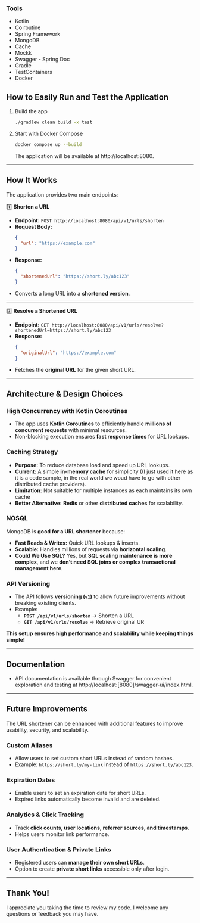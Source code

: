 ### Tools
* Kotlin
* Co routine
* Spring Framework
* MongoDB
* Cache
* Mockk
* Swagger - Spring Doc
* Gradle
* TestContainers
* Docker

## **How to Easily Run and Test the Application**


1.  Build the app
    ```bash
    ./gradlew clean build -x test
    ```
2.  Start with Docker Compose
    ```bash
    docker compose up --build
    ```
    The application will be available at http://localhost:8080. 
---
## How It Works
The application provides two main endpoints:

1️⃣ **Shorten a URL**
- **Endpoint:** `POST http://localhost:8080/api/v1/urls/shorten`
- **Request Body:**
  ```json
  {
    "url": "https://example.com"
  }
  ```
- **Response:**
  ```json
  {
    "shortenedUrl": "https://short.ly/abc123"
  }
  ```
- Converts a long URL into a **shortened version**.

---

2️⃣ **Resolve a Shortened URL**
- **Endpoint:** `GET http://localhost:8080/api/v1/urls/resolve?shortenedUrl=https://short.ly/abc123`
- **Response:**
  ```json
  {
    "originalUrl": "https://example.com"
  }
  ```
- Fetches the **original URL** for the given short URL.
---
## Architecture & Design Choices

### **High Concurrency with Kotlin Coroutines**
- The app uses **Kotlin Coroutines** to efficiently handle **millions of concurrent requests** with minimal resources.
- Non-blocking execution ensures **fast response times** for URL lookups.

### **Caching Strategy**
- **Purpose:** To reduce database load and speed up URL lookups.
- **Current:** A simple **in-memory cache** for simplicity ((I just used it here as it is a code sample, in the real world we woud have to go with other distributed cache providers).
- **Limitation:** Not suitable for multiple instances as each maintains its own cache 
- **Better Alternative:** **Redis** or other **distributed caches** for scalability.

### **NOSQL**
MongoDB is **good for a URL shortener** because:
- **Fast Reads & Writes:** Quick URL lookups & inserts.
- **Scalable:** Handles millions of requests via **horizontal scaling**.
- **Could We Use SQL?** Yes, but **SQL scaling maintenance is more complex**, and we **don’t need SQL joins or complex transactional management here**.

### **API Versioning**
- The API follows **versioning (`v1`)** to allow future improvements without breaking existing clients.
- Example:
    - **`POST /api/v1/urls/shorten`** → Shorten a URL
    - **`GET /api/v1/urls/resolve`** → Retrieve original UR

**This setup ensures high performance and scalability while keeping things simple!**

---

## **Documentation**
*  API documentation is available through Swagger for convenient exploration and testing at http://localhost:[8080]/swagger-ui/index.html.
---

## Future Improvements

The URL shortener can be enhanced with additional features to improve usability, security, and scalability.

### **Custom Aliases**
- Allow users to set custom short URLs instead of random hashes.
- Example: `https://short.ly/my-link` instead of `https://short.ly/abc123`.

###  Expiration Dates
- Enable users to set an expiration date for short URLs.
- Expired links automatically become invalid and are deleted.

### **Analytics & Click Tracking**
- Track **click counts, user locations, referrer sources, and timestamps**.
- Helps users monitor link performance.

### User Authentication & Private Links
- Registered users can **manage their own short URLs**.
- Option to create **private short links** accessible only after login.
---

## **Thank You!**

I appreciate you taking the time to review my code. I welcome any questions or feedback you may have.